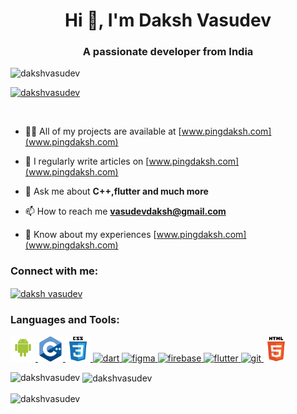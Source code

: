 <h1 align="center">Hi 👋, I'm Daksh Vasudev</h1>
<h3 align="center">A passionate developer from India</h3>

<p align="left"> <img src="https://komarev.com/ghpvc/?username=dakshvasudev&label=Profile%20views&color=0e75b6&style=flat" alt="dakshvasudev" /> </p>

<p align="left"> <a href="https://github.com/ryo-ma/github-profile-trophy"><img src="https://github-profile-trophy.vercel.app/?username=dakshvasudev" alt="dakshvasudev" /></a> </p>

<p align="left"> <a href="https://twitter.com/" target="blank"><img src="https://img.shields.io/twitter/follow/?logo=twitter&style=for-the-badge" alt="" /></a> </p>

- 👨‍💻 All of my projects are available at [www.pingdaksh.com](www.pingdaksh.com)

- 📝 I regularly write articles on [www.pingdaksh.com](www.pingdaksh.com)

- 💬 Ask me about **C++,flutter and much more**

- 📫 How to reach me **vasudevdaksh@gmail.com**

- 📄 Know about my experiences [www.pingdaksh.com](www.pingdaksh.com)

<h3 align="left">Connect with me:</h3>
<p align="left">
<a href="https://linkedin.com/in/daksh vasudev" target="blank"><img align="center" src="https://raw.githubusercontent.com/rahuldkjain/github-profile-readme-generator/master/src/images/icons/Social/linked-in-alt.svg" alt="daksh vasudev" height="30" width="40" /></a>
</p>

<h3 align="left">Languages and Tools:</h3>
<p align="left"> <a href="https://developer.android.com" target="_blank" rel="noreferrer"> <img src="https://raw.githubusercontent.com/devicons/devicon/master/icons/android/android-original-wordmark.svg" alt="android" width="40" height="40"/> </a> <a href="https://www.w3schools.com/cpp/" target="_blank" rel="noreferrer"> <img src="https://raw.githubusercontent.com/devicons/devicon/master/icons/cplusplus/cplusplus-original.svg" alt="cplusplus" width="40" height="40"/> </a> <a href="https://www.w3schools.com/css/" target="_blank" rel="noreferrer"> <img src="https://raw.githubusercontent.com/devicons/devicon/master/icons/css3/css3-original-wordmark.svg" alt="css3" width="40" height="40"/> </a> <a href="https://dart.dev" target="_blank" rel="noreferrer"> <img src="https://www.vectorlogo.zone/logos/dartlang/dartlang-icon.svg" alt="dart" width="40" height="40"/> </a> <a href="https://www.figma.com/" target="_blank" rel="noreferrer"> <img src="https://www.vectorlogo.zone/logos/figma/figma-icon.svg" alt="figma" width="40" height="40"/> </a> <a href="https://firebase.google.com/" target="_blank" rel="noreferrer"> <img src="https://www.vectorlogo.zone/logos/firebase/firebase-icon.svg" alt="firebase" width="40" height="40"/> </a> <a href="https://flutter.dev" target="_blank" rel="noreferrer"> <img src="https://www.vectorlogo.zone/logos/flutterio/flutterio-icon.svg" alt="flutter" width="40" height="40"/> </a> <a href="https://git-scm.com/" target="_blank" rel="noreferrer"> <img src="https://www.vectorlogo.zone/logos/git-scm/git-scm-icon.svg" alt="git" width="40" height="40"/> </a> <a href="https://www.w3.org/html/" target="_blank" rel="noreferrer"> <img src="https://raw.githubusercontent.com/devicons/devicon/master/icons/html5/html5-original-wordmark.svg" alt="html5" width="40" height="40"/> </a> </p>

<p><img align="left" src="https://github-readme-stats.vercel.app/api/top-langs?username=dakshvasudev&show_icons=true&locale=en&layout=compact" alt="dakshvasudev" /></p>

<p>&nbsp;<img align="center" src="https://github-readme-stats.vercel.app/api?username=dakshvasudev&show_icons=true&locale=en" alt="dakshvasudev" /></p>

<p><img align="center" src="https://github-readme-streak-stats.herokuapp.com/?user=dakshvasudev&" alt="dakshvasudev" /></p>
